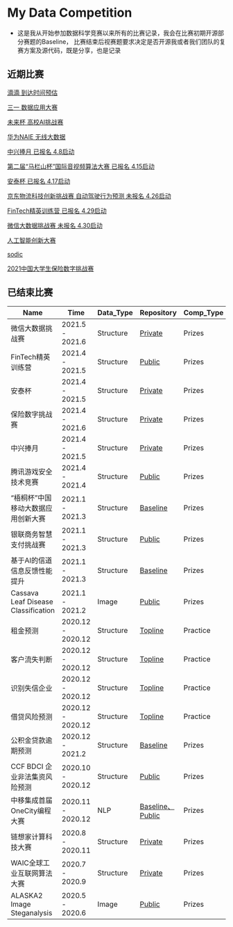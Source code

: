 # My Data Competition

* 这是我从开始参加数据科学竞赛以来所有的比赛记录，我会在比赛初期开源部分赛题的Baseline， 比赛结束后视赛题要求决定是否开源我或者我们团队的复赛方案及源代码，既是分享，也是记录

## 近期比赛

[滴滴 到达时间预估](https://biendata.xyz/competition/didi-eta/)

[三一 数据应用大赛](https://datazone.sanygroup.com/v2/sanyi/home.html)

[未来杯 高校AI挑战赛](https://ai.futurelab.tv/tournament/7)

[华为NAIE 无线大数据](https://console.huaweicloud.com/naie/competitions/wireless-network-intelligent-cm-2021)


[中兴捧月 已报名 4.8启动](https://www.nowcoder.com/activity/challenge2021/1)

[第二届“马栏山杯”国际音视频算法大赛 已报名 4.15启动](https://challenge.ai.mgtv.com/contest/detail/7)

[安泰杯 已报名 4.17启动](https://tianchi.aliyun.com/competition/entrance/531879/rankingList)

[京东物流科技创新挑战赛 自动驾驶行为预测 未报名 4.26启动](https://jdata.jd.com/html/detail.html?id=13)

[FinTech精英训练营 已报名 4.29启动](https://career.cloud.cmbchina.com/index.html#fintech)

[微信大数据挑战赛 未报名 4.30启动](https://algo.weixin.qq.com/)

[人工智能创新大赛](http://ailab.aiwin.org.cn/competitions/52#results)

[sodic](https://www.sodic.com.cn/)

[2021中国大学生保险数字挑战赛](https://www.heywhale.com/home/competition/607d279965852e0017ab9575/content)


## 已结束比赛
| Name                       | Time             | Data_Type      | Repository                                          | Comp_Type | Team_Type | Ranking |
| -------------------------- | ---------------- | --------- | --------------------------------------------------- | ------- | ------- |------- |
| 微信大数据挑战赛              | 2021.5 - 2021.6 | Structure | [Private]()                                    |   Prizes   | Team |  |
| FinTech精英训练营              | 2021.4 - 2021.5 | Structure | [Public](https://github.com/librauee/ZSYH)                                    |   Prizes   | Solo | 24 |
| 安泰杯              | 2021.4 - 2021.5 | Structure | [Private]()                                    |   Prizes   | Solo |  5 |
| 保险数字挑战赛              | 2021.4 - 2021.6 | Structure | [Private]()                                    |   Prizes   | Solo | |
| 中兴捧月              | 2021.4 - 2021.5 | Structure | [Private]()                                    |   Prizes   | Solo | 4 |
| 腾讯游戏安全技术竞赛              | 2021.4 - 2021.4 | Structure | [Public](https://github.com/librauee/gslab2021)                                    |   Prizes   | Solo | 4 |
| “梧桐杯”中国移动大数据应用创新大赛              | 2021.1 - 2021.3 | Structure | [Baseline](https://github.com/librauee/Wutong/tree/master)                                    |   Prizes   | Team | 7 / 475 |
| 银联商务智慧支付挑战赛              | 2021.1 - 2021.3 | Structure | [Public](https://github.com/librauee/YLSW)                                    |   Prizes   | Solo | 2 |
| 基于AI的信道信息反馈性能提升      | 2021.1 - 2021.3 | Structure | [Baseline]()                                    |   Prizes   | Team | 13 / 1175  |
| Cassava Leaf Disease Classification      | 2021.1 - 2021.2 | Image | [Public](https://github.com/librauee/cassava/tree/master)                                    |   Prizes   |  Solo | 53 / 3900 🥈|
| 租金预测      | 2020.12 - 2020.12 | Structure | [Topline](https://github.com/librauee/PracticeCompetition/tree/master/rental_predict)                                    |   Practice   |  Solo | 2 / 634 |
| 客户流失判断      | 2020.12 - 2020.12 | Structure | [Topline](https://github.com/librauee/PracticeCompetition/tree/master/customer_churn_judgement)                                    |   Practice   |   Solo |1 / 230 |
| 识别失信企业      | 2020.12 - 2020.12 | Structure | [Topline](https://github.com/librauee/PracticeCompetition/tree/master/dishonest_enterprise)                                    |   Practice   |  Solo | 2 / 305 |
| 借贷风险预测      | 2020.12 - 2020.12 | Structure | [Topline](https://github.com/librauee/PracticeCompetition/tree/master/loan_risk_forecast)                                    |   Practice   |   Solo |1 / 273 |
| 公积金贷款逾期预测      | 2020.12 - 2021.2 | Structure | [Baseline](https://github.com/librauee/GJJDKYC)                                    |   Prizes   |  Solo | |
| CCF BDCI 企业非法集资风险预测      | 2020.10 - 2020.12 | Structure | [Public](https://github.com/librauee/CCFBDCI2020)                                    |   Prizes   | Team | 11 / 4210    |
| 中移集成首届OneCity编程大赛         | 2020.11 - 2020.12 | NLP | [Baseline、Public](https://github.com/librauee/OneCity) |    Prizes | Solo | 15 / 663   |
| 链想家计算科技大赛         | 2020.8 - 2020.11 | Structure | [Private](https://github.com/librauee/2020MOOCCube) |   Prizes  | Team | 1 / 630    |
| WAIC全球工业互联网算法大赛 | 2020.7 - 2020.9  | Structure | [Private](https://github.com/librauee/WAIC2020)     |    Prizes | Solo | 3 / 200+     |
| ALASKA2 Image Steganalysis | 2020.5 - 2020.6  | Image     | [Public](https://github.com/librauee/ALASKA2)     |   Prizes  | Solo | 702     |

